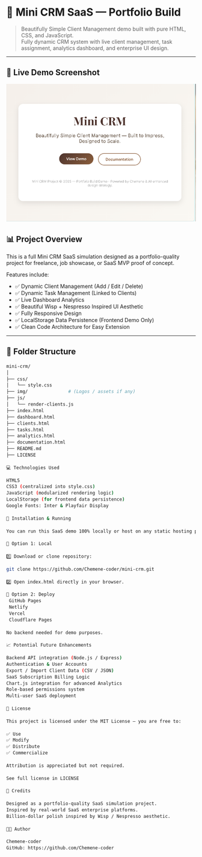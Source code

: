 # 🚀 Mini CRM SaaS — Portfolio Build

> Beautifully Simple Client Management demo built with pure HTML, CSS, and JavaScript.  
> Fully dynamic CRM system with live client management, task assignment, analytics dashboard, and enterprise UI design.

---
## 📸 Live Demo Screenshot

![Mini CRM SaaS Screenshot](img/mini-crm-home.png)

## 📊 Project Overview

This is a full Mini CRM SaaS simulation designed as a portfolio-quality project for freelance, job showcase, or SaaS MVP proof of concept.

Features include:

- ✅ Dynamic Client Management (Add / Edit / Delete)
- ✅ Dynamic Task Management (Linked to Clients)
- ✅ Live Dashboard Analytics
- ✅ Beautiful Wisp + Nespresso Inspired UI Aesthetic
- ✅ Fully Responsive Design
- ✅ LocalStorage Data Persistence (Frontend Demo Only)
- ✅ Clean Code Architecture for Easy Extension

---

## 📂 Folder Structure

```bash
mini-crm/
│
├── css/
│   └── style.css
├── img/               # (Logos / assets if any)
├── js/
│   └── render-clients.js
├── index.html
├── dashboard.html
├── clients.html
├── tasks.html
├── analytics.html
├── documentation.html
├── README.md
├── LICENSE

💻 Technologies Used

HTML5
CSS3 (centralized into style.css)
JavaScript (modularized rendering logic)
LocalStorage (for frontend data persistence)
Google Fonts: Inter & Playfair Display

🔧 Installation & Running

You can run this SaaS demo 100% locally or host on any static hosting platform:

🔨 Option 1: Local

1️⃣ Download or clone repository:

git clone https://github.com/Chemene-coder/mini-crm.git 

2️⃣ Open index.html directly in your browser.

🔨 Option 2: Deploy
 GitHub Pages
 Netlify
 Vercel
 Cloudflare Pages

No backend needed for demo purposes.

📈 Potential Future Enhancements

Backend API integration (Node.js / Express)
Authentication & User Accounts
Export / Import Client Data (CSV / JSON)
SaaS Subscription Billing Logic
Chart.js integration for advanced Analytics
Role-based permissions system
Multi-user SaaS deployment

📃 License

This project is licensed under the MIT License — you are free to:

✅ Use
✅ Modify
✅ Distribute
✅ Commercialize

Attribution is appreciated but not required.

See full license in LICENSE

🙏 Credits

Designed as a portfolio-quality SaaS simulation project.
Inspired by real-world SaaS enterprise platforms.
Billion-dollar polish inspired by Wisp / Nespresso aesthetic.

👨‍💻 Author

Chemene-coder
GitHub: https://github.com/Chemene-coder
